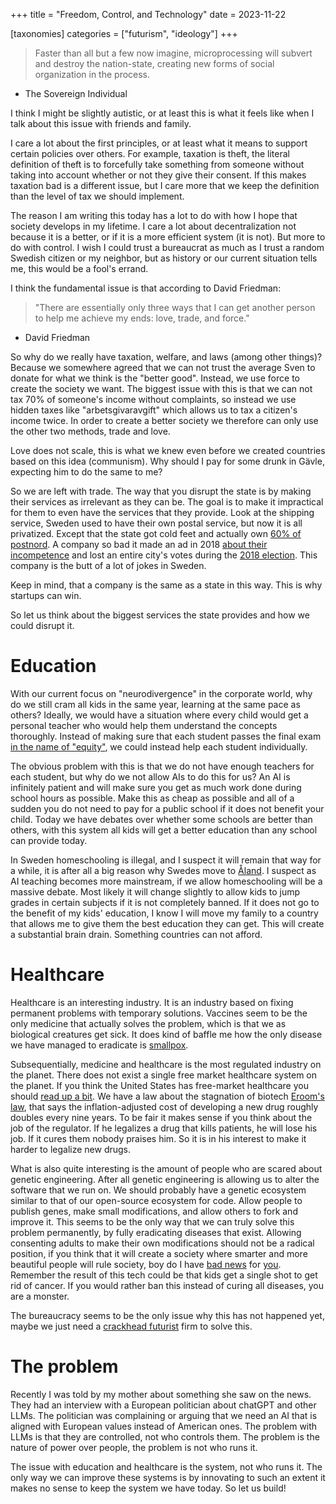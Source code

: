 +++
title = "Freedom, Control, and Technology"
date = 2023-11-22

[taxonomies]
categories = ["futurism", "ideology"]
+++

> Faster than all but a few now imagine, microprocessing will subvert and destroy the nation-state, creating new forms of social organization in the process.
- The Sovereign Individual 

I think I might be slightly autistic, or at least this is what it feels like when I talk about this issue with friends and family.

I care a lot about the first principles, or at least what it means to support certain policies over others. For example, taxation is theft, the literal definition of theft is to forcefully take something from someone without taking into account whether or not they give their consent. If this makes taxation bad is a different issue, but I care more that we keep the definition than the level of tax we should implement.

The reason I am writing this today has a lot to do with how I hope that society develops in my lifetime. I care a lot about decentralization not because it is a better, or if it is a more efficient system (it is not). But more to do with control. I wish I could trust a bureaucrat as much as I trust a random Swedish citizen or my neighbor, but as history or our current situation tells me, this would be a fool's errand.

I think the fundamental issue is that according to David Friedman:

> "There are essentially only three ways that I can get another person to help me achieve my ends: love, trade, and force."
- David Friedman

So why do we really have taxation, welfare, and laws (among other things)? Because we somewhere agreed that we can not trust the average Sven to donate for what we think is the "better good". Instead, we use force to create the society we want. The biggest issue with this is that we can not tax 70% of someone's income without complaints, so instead we use hidden taxes like "arbetsgivaravgift" which allows us to tax a citizen's income twice. In order to create a better society we therefore can only use the other two methods, trade and love. 

Love does not scale, this is what we knew even before we created countries based on this idea (communism). Why should I pay for some drunk in Gävle, expecting him to do the same to me? 

So we are left with trade. The way that you disrupt the state is by making their services as irrelevant as they can be. The goal is to make it impractical for them to even have the services that they provide. Look at the shipping service, Sweden used to have their own postal service, but now it is all privatized. Except that the state got cold feet and actually own [60% of postnord](https://en.wikipedia.org/wiki/PostNord). A company so bad it made an ad in 2018 [about their incompetence](https://www.youtube.com/watch?v=8_VDCVpB9YQ) and lost an entire city's votes during the [2018 election](https://www.svt.se/nyheter/lokalt/dalarna/postnord-medger-misstag-runt-rosthanteringen-lamnade-roster-till-obehorig). This company is the butt of a lot of jokes in Sweden.

Keep in mind, that a company is the same as a state in this way. This is why startups can win.

So let us think about the biggest services the state provides and how we could disrupt it.

# Education


With our current focus on "neurodivergence" in the corporate world, why do we still cram all kids in the same year, learning at the same pace as others? Ideally, we would have a situation where every child would get a personal teacher who would help them understand the concepts thoroughly. Instead of making sure that each student passes the final exam [in the name of "equity"](https://www.edweek.org/teaching-learning/california-adopts-controversial-new-math-framework-heres-whats-in-it/2023/07), we could instead help each student individually. 

The obvious problem with this is that we do not have enough teachers for each student, but why do we not allow AIs to do this for us? An AI is infinitely patient and will make sure you get as much work done during school hours as possible. Make this as cheap as possible and all of a sudden you do not need to pay for a public school if it does not benefit your child. Today we have debates over whether some schools are better than others, with this system all kids will get a better education than any school can provide today.

In Sweden homeschooling is illegal, and I suspect it will remain that way for a while, it is after all a big reason why Swedes move to [Åland](https://www.aftonbladet.se/nyheter/a/OrX1Mw/hemundervisning-lockar-svenskar-till-aland). I suspect as AI teaching becomes more mainstream, if we allow homeschooling will be a massive debate. Most likely it will change slightly to allow kids to jump grades in certain subjects if it is not completely banned. If it does not go to the benefit of my kids' education, I know I will move my family to a country that allows me to give them the best education they can get. This will create a substantial brain drain. Something countries can not afford.

# Healthcare

Healthcare is an interesting industry. It is an industry based on fixing permanent problems with temporary solutions. Vaccines seem to be the only medicine that actually solves the problem, which is that we as biological creatures get sick. It does kind of baffle me how the only disease we have managed to eradicate is [smallpox](https://en.wikipedia.org/wiki/Smallpox). 

Subsequentially, medicine and healthcare is the most regulated industry on the planet. There does not exist a single free market healthcare system on the planet. If you think the United States has free-market healthcare you should [read up a bit](https://www.hoover.org/research/how-cure-health-care-0). We have a law about the stagnation of biotech [Eroom's law](https://en.wikipedia.org/wiki/Eroom's_law), that says the inflation-adjusted cost of developing a new drug roughly doubles every nine years. To be fair it makes sense if you think about the job of the regulator. If he legalizes a drug that kills patients, he will lose his job. If it cures them nobody praises him. So it is in his interest to make it harder to legalize new drugs.

What is also quite interesting is the amount of people who are scared about genetic engineering. After all genetic engineering is allowing us to alter the software that we run on. We should probably have a genetic ecosystem similar to that of our open-source ecosystem for code. Allow people to publish genes, make small modifications, and allow others to fork and improve it. This seems to be the only way that we can truly solve this problem permanently, by fully eradicating diseases that exist. Allowing consenting adults to make their own modifications should not be a radical position, if you think that it will create a society where smarter and more beautiful people will rule society, boy do I have [bad news](https://www.inc.com/jeff-haden/why-arent-more-highly-intelligent-people-rich-a-novel-prize-winning-economist-says-another-factor-matters-a-lot-more.html) for [you](https://www.businessinsider.com/beautiful-people-make-more-money-2014-11?op=1&r=US&IR=T). Remember the result of this tech could be that kids get a single shot to get rid of cancer. If you would rather ban this instead of curing all diseases, you are a monster.

The bureaucracy seems to be the only issue why this has not happened yet, maybe we just need a [crackhead futurist](https://21st-centuryman.github.io/crackhead-futurist/) firm to solve this.

# The problem

Recently I was told by my mother about something she saw on the news. They had an interview with a European politician about chatGPT and other LLMs. The politician was complaining or arguing that we need an AI that is aligned with European values instead of American ones. The problem with LLMs is that they are controlled, not who controls them. The problem is the nature of power over people, the problem is not who runs it.

The issue with education and healthcare is the system, not who runs it. The only way we can improve these systems is by innovating to such an extent it makes no sense to keep the system we have today. So let us build!
